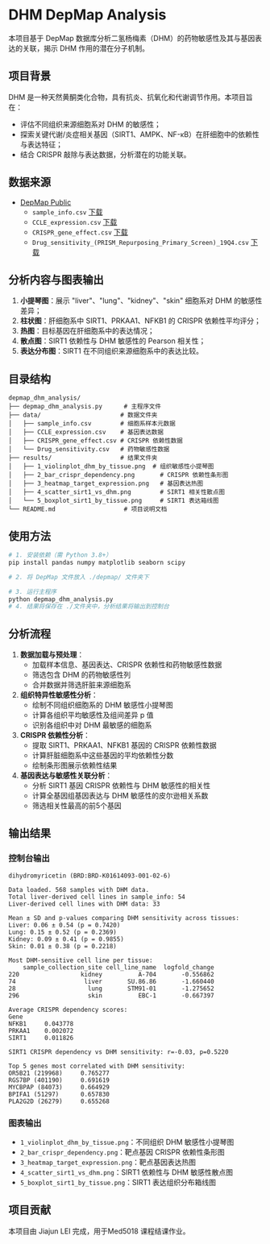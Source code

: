 # DHM DepMap Analysis

本项目基于 DepMap 数据库分析二氢杨梅素（DHM）的药物敏感性及其与基因表达的关联，揭示 DHM 作用的潜在分子机制。

## 项目背景

DHM 是一种天然黄酮类化合物，具有抗炎、抗氧化和代谢调节作用。本项目旨在：

- 评估不同组织来源细胞系对 DHM 的敏感性；
- 探索关键代谢/炎症相关基因（SIRT1、AMPK、NF-κB）在肝细胞中的依赖性与表达特征；
- 结合 CRISPR 敲除与表达数据，分析潜在的功能关联。

## 数据来源

- [DepMap Public ](https://depmap.org/portal/)
  - `sample_info.csv` [下载](https://dl-app.feijix.com/storage/files/2025/06/17/8/5064598828/17501689745221.gz?t=68517efa&rlimit=20&us=QUvKBIOcLA&sign=9f788deacfbc283ec02ef98799332588&download_name=sample_info.csv)
  - `CCLE_expression.csv` [下载](https://dl-app.feijix.com/storage/files/2025/06/17/8/5064598828/175016897452313.gz?t=68517e7b&rlimit=20&us=ZrGzAokLmd&sign=093738a18d7256e83991b8638919d507&download_name=CCLE_expression.csv)
  - `CRISPR_gene_effect.csv`  [下载](https://dl-app.feijix.com/storage/files/2025/06/17/8/5064598828/17501689745249.gz?t=68517ed5&rlimit=20&us=PjPaRfATs5&sign=cba86cd53adb842db2c57daeab38b2fd&download_name=CRISPR_gene_effect.csv)
  - `Drug_sensitivity_(PRISM_Repurposing_Primary_Screen)_19Q4.csv`  [下载](https://dl-app.feijix.com/storage/files/2025/06/17/8/5064598828/17501689745245.gz?t=68517ee8&rlimit=20&us=vl5MxjOj8W&sign=c4ddb29342f599b8f258abc73662181f&download_name=Drug_sensitivity.csv)

## 分析内容与图表输出

1. **小提琴图**：展示 "liver"、"lung"、"kidney"、"skin" 细胞系对 DHM 的敏感性差异；
2. **柱状图**：肝细胞系中 SIRT1、PRKAA1、NFKB1 的 CRISPR 依赖性平均评分；
3. **热图**：目标基因在肝细胞系中的表达情况；
4. **散点图**：SIRT1 依赖性与 DHM 敏感性的 Pearson 相关性；
5. **表达分布图**：SIRT1 在不同组织来源细胞系中的表达比较。

## 目录结构

```plaintext
depmap_dhm_analysis/
├── depmap_dhm_analysis.py      # 主程序文件
├── data/                      # 数据文件夹
│   ├── sample_info.csv        # 细胞系样本元数据
│   ├── CCLE_expression.csv    # 基因表达数据
│   ├── CRISPR_gene_effect.csv # CRISPR 依赖性数据
│   └── Drug_sensitivity.csv   # 药物敏感性数据
├── results/                   # 结果文件夹
│   ├── 1_violinplot_dhm_by_tissue.png  # 组织敏感性小提琴图
│   ├── 2_bar_crispr_dependency.png       # CRISPR 依赖性条形图
│   ├── 3_heatmap_target_expression.png   # 基因表达热图
│   ├── 4_scatter_sirt1_vs_dhm.png        # SIRT1 相关性散点图
│   └── 5_boxplot_sirt1_by_tissue.png     # SIRT1 表达箱线图
└── README.md                   # 项目说明文档
```

## 使用方法

```bash
# 1. 安装依赖（需 Python 3.8+）
pip install pandas numpy matplotlib seaborn scipy

# 2. 将 DepMap 文件放入 ./depmap/ 文件夹下

# 3. 运行主程序
python depmap_dhm_analysis.py
# 4. 结果将保存在 ./文件夹中，分析结果将输出到控制台
```

## 分析流程

1. **数据加载与预处理**：
   - 加载样本信息、基因表达、CRISPR 依赖性和药物敏感性数据
   - 筛选包含 DHM 的药物敏感性列
   - 合并数据并筛选肝脏来源细胞系
2. **组织特异性敏感性分析**：
   - 绘制不同组织细胞系的 DHM 敏感性小提琴图
   - 计算各组织平均敏感性及组间差异 p 值
   - 识别各组织中对 DHM 最敏感的细胞系
3. **CRISPR 依赖性分析**：
   - 提取 SIRT1、PRKAA1、NFKB1 基因的 CRISPR 依赖性数据
   - 计算肝脏细胞系中这些基因的平均依赖性分数
   - 绘制条形图展示依赖性结果
4. **基因表达与敏感性关联分析**：
   - 分析 SIRT1 基因 CRISPR 依赖性与 DHM 敏感性的相关性
   - 计算全基因组基因表达与 DHM 敏感性的皮尔逊相关系数
   - 筛选相关性最高的前5个基因

## 输出结果

### 控制台输出

```plaintext
dihydromyricetin (BRD:BRD-K01614093-001-02-6)

Data loaded. 568 samples with DHM data.
Total liver-derived cell lines in sample_info: 54
Liver-derived cell lines with DHM data: 33

Mean ± SD and p-values comparing DHM sensitivity across tissues:
Liver: 0.06 ± 0.54 (p = 0.7420)
Lung: 0.15 ± 0.52 (p = 0.2369)
Kidney: 0.09 ± 0.41 (p = 0.9855)
Skin: 0.01 ± 0.38 (p = 0.2218)

Most DHM-sensitive cell line per tissue:
    sample_collection_site cell_line_name  logfold_change
220                 kidney          A-704       -0.556862
74                   liver       SU.86.86       -1.660440
28                    lung       STM91-01       -1.275652
296                   skin          EBC-1       -0.667397

Average CRISPR dependency scores:
Gene
NFKB1     0.043778
PRKAA1    0.002072
SIRT1     0.011826

SIRT1 CRISPR dependency vs DHM sensitivity: r=-0.03, p=0.5220

Top 5 genes most correlated with DHM sensitivity:
OR5B21 (219968)     0.765277
RGS7BP (401190)     0.691619
MYCBPAP (84073)     0.664929
BPIFA1 (51297)      0.657830
PLA2G2D (26279)     0.655268
```

### 图表输出

- `1_violinplot_dhm_by_tissue.png`：不同组织 DHM 敏感性小提琴图
- `2_bar_crispr_dependency.png`：靶点基因 CRISPR 依赖性条形图
- `3_heatmap_target_expression.png`：靶点基因表达热图
- `4_scatter_sirt1_vs_dhm.png`：SIRT1 依赖性与 DHM 敏感性散点图
- `5_boxplot_sirt1_by_tissue.png`：SIRT1 表达组织分布箱线图

## 项目贡献

本项目由 Jiajun LEI 完成，用于Med5018 课程结课作业。





